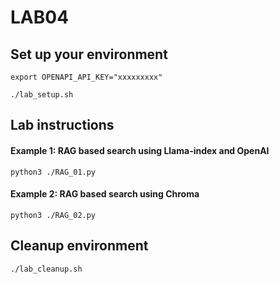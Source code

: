 # LAB04
## Set up your environment
```
export OPENAPI_API_KEY="xxxxxxxxx"
```
```
./lab_setup.sh
```
## Lab instructions
#### Example 1: RAG based search using Llama-index and OpenAI
```
python3 ./RAG_01.py
```
#### Example 2: RAG based search using Chroma
```
python3 ./RAG_02.py
```

## Cleanup environment
```
./lab_cleanup.sh
```
